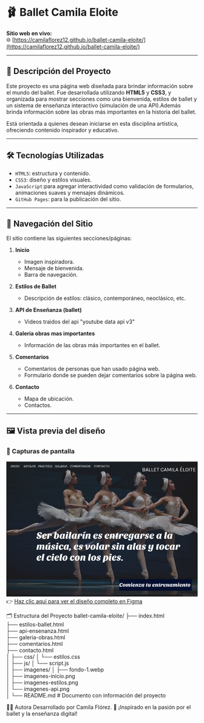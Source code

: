 # 🩰 Ballet Camila Eloite
**Sitio web en vivo:**  
🌐 [https://camilaflorez12.github.io/ballet-camila-eloite/](https://camilaflorez12.github.io/ballet-camila-eloite/)

---

## 🎯 Descripción del Proyecto

Este proyecto es una página web diseñada para brindar información sobre el mundo del ballet. Fue desarrollada utilizando **HTML5** y **CSS3**, y organizada para mostrar secciones como una bienvenida, estilos de ballet y un sistema de enseñanza interactivo (simulación de una API).Además brinda información sobre las obras más importantes en la historia del ballet.

Está orientada a quienes desean iniciarse en esta disciplina artística, ofreciendo contenido inspirador y educativo.

---

## 🛠️ Tecnologías Utilizadas

- `HTML5`: estructura y contenido.
- `CSS3`: diseño y estilos visuales.
- `JavaScript`:para agregar interactividad como validación de formularios, animaciones suaves y mensajes dinámicos.
- `GitHub Pages`: para la publicación del sitio.

---

## 🧭 Navegación del Sitio

El sitio contiene las siguientes secciones/páginas:

1. **Inicio**  
   - Imagen inspiradora.
   - Mensaje de bienvenida.
   - Barra de navegación.

2. **Estilos de Ballet**  
   - Descripción de estilos: clásico, contemporáneo, neoclásico, etc.

3. **API de Enseñanza (ballet)**  
   - Videos traidos del api "youtube data api v3"
4. **Galeria obras mas importantes**
   - Información de las obras más importantes en el ballet.
5. **Comentarios**
   - Comentarios de personas que han usado página web.
   - Formulario donde se pueden dejar comentarios sobre la página web.
6. **Contacto**
   - Mapa de ubicación.
   - Contactos.
---

## 🖼️ Vista previa del diseño

### 📸 Capturas de pantalla

![Maquetación de la página](./img/maquetacion.png)
👉 [Haz clic aquí para ver el diseño completo en Figma](https://www.figma.com/design/tdbwcx8uqFA1bfWPZVJITh/Sin-t%C3%ADtulo?node-id=0-1&t=FU4PwPslRLuPJ7bN-1)

🗂️ Estructura del Proyecto
ballet-camila-eloite/
├── index.html                
├── estilos-ballet.html         
├── api-ensenanza.html        
├── galeria-obras.html         
├── comentarios.html            
├── contacto.html              
│
├── css/
│   └── estilos.css       
│
├── js/
│   └── script.js             
│
├── imagenes/
│   ├── fondo-1.webp           
│   ├── imagenes-inicio.png   
│   ├── imagenes-estilos.png   
│   └── imagenes-api.png       
│
└── README.md                   # Documento con información del proyecto


👩‍🎨 Autora
Desarrollado por Camila Flórez.
💬 ¡Inspirado en la pasión por el ballet y la enseñanza digital!
